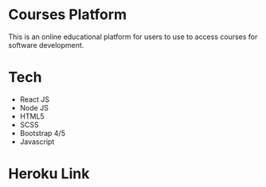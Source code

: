 # Courses Platform

This is an online educational platform for users to use to access courses for software development.

# Tech

- React JS
- Node JS
- HTML5
- SCSS
- Bootstrap 4/5
- Javascript

# Heroku Link
